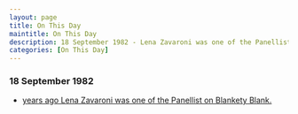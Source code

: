 ```yaml
---
layout: page
title: On This Day
maintitle: On This Day
description: 18 September 1982 - Lena Zavaroni was one of the Panellist on Blankety Blank.
categories: [On This Day]
---
```


### 18 September 1982
* [<span id="age1"></span> years ago Lena Zavaroni was one of the Panellist on Blankety Blank.](/bbc%20one/1987/09/18/blankety-blank.html)

<!-- Script for calculating number of years ago -->
<script>
var dob = '19820918';
var year = Number(dob.substr(0, 4));
var month = Number(dob.substr(4, 2)) - 1;
var day = Number(dob.substr(6, 2));
var today = new Date();
var age1 = today.getFullYear() - year;
if (today.getMonth() < month || (today.getMonth() == month && today.getDate() < day)) {
age1--;
}
document.getElementById("age1").innerHTML=age1;
</script>

